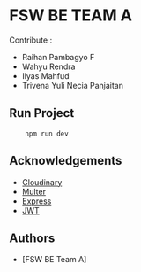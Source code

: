 
# FSW BE TEAM A

Contribute  :
- Raihan Pambagyo F
- Wahyu Rendra
- Ilyas Mahfud
- Trivena Yuli Necia Panjaitan
 


## Run Project

```http
    npm run dev
```


## Acknowledgements

 - [Cloudinary](https://cloudinary.com/documentation/node_integration)
 - [Multer](https://expressjs.com/en/resources/middleware/multer.html)
 - [Express](http://expressjs.com/)
 - [JWT](https://jwt.io/)


## Authors

- [FSW BE Team A]

